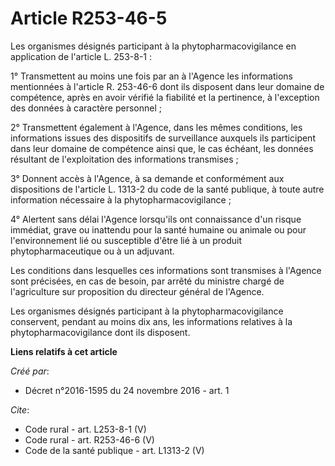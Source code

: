 # Article R253-46-5

Les organismes désignés participant à la phytopharmacovigilance en application de l'article L. 253-8-1 : 

1° Transmettent au moins une fois par an à l'Agence les informations mentionnées à l'article R. 253-46-6 dont ils disposent
dans leur domaine de compétence, après en avoir vérifié la fiabilité et la pertinence, à l'exception des données à caractère
personnel ; 

2° Transmettent également à l'Agence, dans les mêmes conditions, les informations issues des dispositifs de surveillance
auxquels ils participent dans leur domaine de compétence ainsi que, le cas échéant, les données résultant de l'exploitation
des informations transmises ; 

3° Donnent accès à l'Agence, à sa demande et conformément aux dispositions de l'article L. 1313-2 du code de la santé
publique, à toute autre information nécessaire à la phytopharmacovigilance ; 

4° Alertent sans délai l'Agence lorsqu'ils ont connaissance d'un risque immédiat, grave ou inattendu pour la santé humaine ou
animale ou pour l'environnement lié ou susceptible d'être lié à un produit phytopharmaceutique ou à un adjuvant. 

Les conditions dans lesquelles ces informations sont transmises à l'Agence sont précisées, en cas de besoin, par arrêté du
ministre chargé de l'agriculture sur proposition du directeur général de l'Agence. 

Les organismes désignés participant à la phytopharmacovigilance conservent, pendant au moins dix ans, les informations
relatives à la phytopharmacovigilance dont ils disposent.

**Liens relatifs à cet article**

_Créé par_:

  - Décret n°2016-1595 du 24 novembre 2016 - art. 1

_Cite_:

  - Code rural - art. L253-8-1 (V)
  - Code rural - art. R253-46-6 (V)
  - Code de la santé publique - art. L1313-2 (V)
